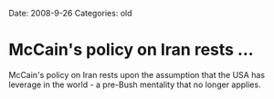 Date: 2008-9-26
Categories: old

# McCain's policy on Iran rests ...

McCain's policy on Iran rests upon the assumption that the USA has leverage in the world - a pre-Bush mentality that no longer applies.
